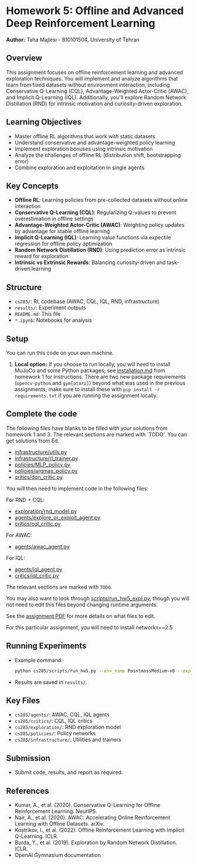 # Homework 5: Offline and Advanced Deep Reinforcement Learning

**Author:** Taha Majlesi - 810101504, University of Tehran

## Overview

This assignment focuses on offline reinforcement learning and advanced exploration techniques. You will implement and analyze algorithms that learn from fixed datasets without environment interaction, including Conservative Q-Learning (CQL), Advantage-Weighted Actor-Critic (AWAC), and Implicit Q-Learning (IQL). Additionally, you'll explore Random Network Distillation (RND) for intrinsic motivation and curiosity-driven exploration.

## Learning Objectives

- Master offline RL algorithms that work with static datasets
- Understand conservative and advantage-weighted policy learning
- Implement exploration bonuses using intrinsic motivation
- Analyze the challenges of offline RL (distribution shift, bootstrapping error)
- Combine exploration and exploitation in single agents

## Key Concepts

- **Offline RL**: Learning policies from pre-collected datasets without online interaction
- **Conservative Q-Learning (CQL)**: Regularizing Q-values to prevent overestimation in offline settings
- **Advantage-Weighted Actor-Critic (AWAC)**: Weighting policy updates by advantage for stable offline learning
- **Implicit Q-Learning (IQL)**: Learning value functions via expectile regression for offline policy optimization
- **Random Network Distillation (RND)**: Using prediction error as intrinsic reward for exploration
- **Intrinsic vs Extrinsic Rewards**: Balancing curiosity-driven and task-driven learning

## Structure

- `cs285/`: RL codebase (AWAC, CQL, IQL, RND, infrastructure)
- `results/`: Experiment outputs
- `README.md`: This file
- `*.ipynb`: Notebooks for analysis

## Setup

You can run this code on your own machine.

1. **Local option:** If you choose to run locally, you will need to install MuJoCo and some Python packages; see [installation.md](../hw1/installation.md) from homework 1 for instructions. There are two new package requirements (`opencv-python` and `gym[atari]`) beyond what was used in the previous assignments; make sure to install these with `pip install -r requirements.txt` if you are running the assignment locally.

## Complete the code

The following files have blanks to be filled with your solutions from homework 1 and 3. The relevant sections are marked with `TODO'. You can get solutions from Ed.

- [infrastructure/utils.py](cs285/infrastructure/utils.py)
- [infrastructure/rl_trainer.py](cs285/infrastructure/rl_trainer.py)
- [policies/MLP_policy.py](cs285/policies/MLP_policy.py)
- [policies/argmax_policy.py](cs285/policies/argmax_policy.py)
- [critics/dqn_critic.py](cs285/critics/dqn_critic.py)

You will then need to implement code in the following files:

For RND + CQL:

- [exploration/rnd_model.py](cs285/exploration/rnd_model.py)
- [agents/explore_or_exploit_agent.py](cs285/agents/explore_or_exploit_agent.py)
- [critics/cql_critic.py](cs285/critics/cql_critic.py)

For AWAC:

- [agents/awac_agent.py](cs285/agents/awac_agent.py)

For IQL:

- [agents/iql_agent.py](cs285/agents/iql_agent.py)
- [critics/iql_critic.py](cs285/critics/iql_critic.py)

The relevant sections are marked with `TODO`.

You may also want to look through [scripts/run_hw5_expl.py](cs285/scripts/run_hw5_expl.py), though you will not need to edit this files beyond changing runtime arguments.

See the [assignment PDF](hw5.pdf) for more details on what files to edit.

For this particular assignment, you will need to install networkx==2.5

## Running Experiments

- Example command:
  ```bash
  python cs285/scripts/run_hw5.py --env_name PointmassMedium-v0 --exp_name awac_test
  ```
- Results are saved in `results/`.

## Key Files

- `cs285/agents/`: AWAC, CQL, IQL agents
- `cs285/critics/`: CQL, IQL critics
- `cs285/exploration/`: RND exploration model
- `cs285/policies/`: Policy networks
- `cs285/infrastructure/`: Utilities and trainers

## Submission

- Submit code, results, and report as required.

## References

- Kumar, A., et al. (2020). Conservative Q-Learning for Offline Reinforcement Learning. NeurIPS.
- Nair, A., et al. (2020). AWAC: Accelerating Online Reinforcement Learning with Offline Datasets. arXiv.
- Kostrikov, I., et al. (2022). Offline Reinforcement Learning with Implicit Q-Learning. ICLR.
- Burda, Y., et al. (2019). Exploration by Random Network Distillation. ICLR.
- OpenAI Gymnasium documentation
